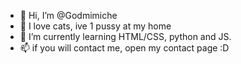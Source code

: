 - 👋 Hi, I’m @Godmimiche
- 👀 I love cats, ive 1 pussy at my home
- 🌱 I’m currently learning HTML/CSS, python and JS.
- 📫 if you will contact me, open my contact page :D

<!---
Godmimiche/Godmimiche is a ✨ special ✨ repository because its `README.md` (this file) appears on your GitHub profile.
You can click the Preview link to take a look at your changes.
--->
